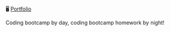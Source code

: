 :desktop_computer: [Portfolio](https://katiechurchwell.github.io/portfolio/)

Coding bootcamp by day, coding bootcamp homework by night!
